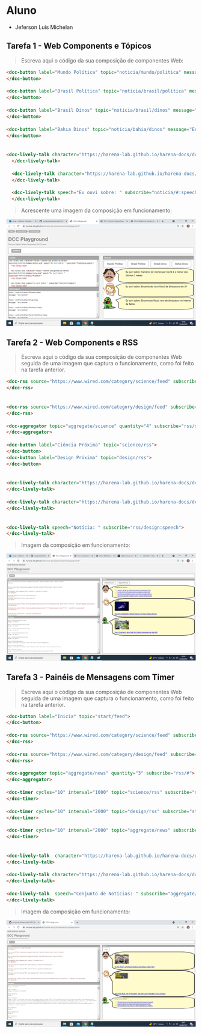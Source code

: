 

# Aluno
* Jeferson Luis Michelan

## Tarefa 1 - Web Components e Tópicos

> Escreva aqui o código da sua composição de componentes Web:

~~~html
<dcc-button label="Mundo Política" topic="noticia/mundo/politica" message="EUA retiram tropas do Afeganistão">
</dcc-button>

<dcc-button label="Brasil Política" topic="noticia/brasil/politica" message="Números de mortes por Covid é o menor dos últimos 2 meses">
</dcc-button>

<dcc-button label="Brasil Dinos" topic="noticia/brasil/dinos" message="Encontrado novo fóssil de dinossauro em SP">
</dcc-button>

<dcc-button label="Bahia Dinos" topic="noticia/bahia/dinos" message="Encontrato fóssul raro de dinossauro no interior da Bahia">
</dcc-button>


<dcc-lively-talk character="https://harena-lab.github.io/harena-docs/dccs/tutorial/images/doctor.png" speech="Eu ouvi sobre: " subscribe="#/politica:speech">
  </dcc-lively-talk>

  <dcc-lively-talk character="https://harena-lab.github.io/harena-docs/dccs/tutorial/images/nurse.png" speech="Eu ouvi sobre: " subscribe="noticia/brasil/#:speech">
  </dcc-lively-talk>

  <dcc-lively-talk speech="Eu ouvi sobre: " subscribe="noticia/#:speech">
  </dcc-lively-talk>
~~~

> Acrescente uma imagem da composição em funcionamento:

![Tarefa1](images/tarefa1.png)

## Tarefa 2 - Web Components e RSS
> Escreva aqui o código da sua composição de componentes Web seguida de uma imagem que captura o funcionamento, como foi feito na tarefa anterior.
~~~html
<dcc-rss source="https://www.wired.com/category/science/feed" subscribe="science/rss:next" topic="rss/science">
</dcc-rss>


<dcc-rss source="https://www.wired.com/category/design/feed" subscribe="design/rss:next" topic="rss/design">
</dcc-rss>

<dcc-aggregator topic="aggregate/science" quantity="4" subscribe="rss/science">
</dcc-aggregator>

<dcc-button label="Ciência Próxima" topic="science/rss">
</dcc-button>
<dcc-button label="Design Próxima" topic="design/rss">
</dcc-button>


<dcc-lively-talk character="https://harena-lab.github.io/harena-docs/dccs/tutorial/images/doctor.png" speech="Conjunto de Notícias: " subscribe="aggregate/science:speech">
</dcc-lively-talk>

<dcc-lively-talk character="https://harena-lab.github.io/harena-docs/dccs/tutorial/images/nurse.png" speech="Notícia: " subscribe="rss/science:speech">
</dcc-lively-talk>


<dcc-lively-talk speech="Notícia: " subscribe="rss/design:speech">
</dcc-lively-talk>
~~~

> Imagem da composição em funcionamento:

![Tarefa2](images/tarefa2.png)

## Tarefa 3 - Painéis de Mensagens com Timer
> Escreva aqui o código da sua composição de componentes Web seguida de uma imagem que captura o funcionamento, como foi feito na tarefa anterior.
~~~html
<dcc-button label="Inicia" topic="start/feed">
</dcc-button>

<dcc-rss source="https://www.wired.com/category/science/feed" subscribe="science/rss:next" topic="rss/science">
</dcc-rss>

<dcc-rss source="https://www.wired.com/category/design/feed" subscribe="design/rss:next" topic="rss/design">
</dcc-rss>

<dcc-aggregator topic="aggregate/news" quantity="3" subscribe="rss/#">
</dcc-aggregator>

<dcc-timer cycles="10" interval="1000" topic="science/rss" subscribe="start/feed:start">
</dcc-timer>

<dcc-timer cycles="10" interval="2000" topic="design/rss" subscribe="start/feed:start">
</dcc-timer>

<dcc-timer cycles="10" interval="2000" topic="aggregate/news" subscribe="start/feed:start">
</dcc-timer>


<dcc-lively-talk  character="https://harena-lab.github.io/harena-docs/dccs/tutorial/images/doctor.png" speech="Notícia :" subscribe="rss/science:speech">
</dcc-lively-talk>

<dcc-lively-talk character="https://harena-lab.github.io/harena-docs/dccs/tutorial/images/nurse.png" speech="Notícia: " subscribe="rss/design:speech">
</dcc-lively-talk>

<dcc-lively-talk  speech="Conjunto de Notícias: " subscribe="aggregate/news:speech">
</dcc-lively-talk>
~~~
> Imagem da composição em funcionamento:

![Tarefa3](images/tarefa3.png)
